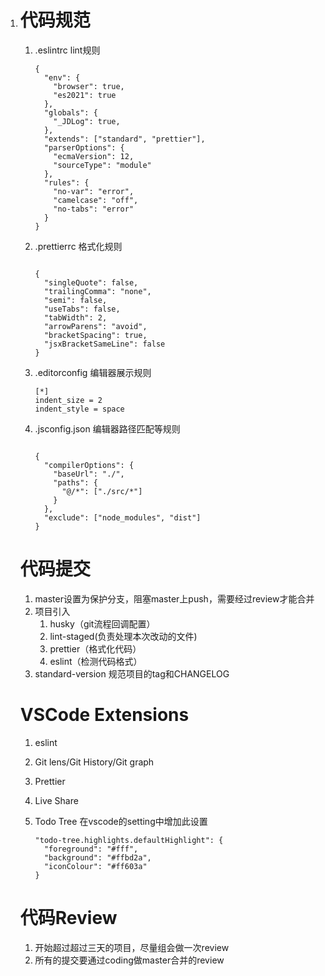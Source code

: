 1. # 代码规范

   1. .eslintrc lint规则

      ```
      {
        "env": {
          "browser": true,
          "es2021": true
        },
        "globals": {
          "_JDLog": true,
        },
        "extends": ["standard", "prettier"],
        "parserOptions": {
          "ecmaVersion": 12,
          "sourceType": "module"
        },
        "rules": {
          "no-var": "error",
          "camelcase": "off",
          "no-tabs": "error"
        }
      }
      ```

      

   2. .prettierrc 格式化规则

      ```
      
      {
        "singleQuote": false,
        "trailingComma": "none",
        "semi": false,
        "useTabs": false,
        "tabWidth": 2,
        "arrowParens": "avoid",
        "bracketSpacing": true,
        "jsxBracketSameLine": false
      }
      ```

      

   3. .editorconfig 编辑器展示规则

      ```
      [*]
      indent_size = 2
      indent_style = space
      ```

      

   4. .jsconfig.json 编辑器路径匹配等规则

      ```
      
      {
        "compilerOptions": {
          "baseUrl": "./",
          "paths": {
            "@/*": ["./src/*"]
          }
        },
        "exclude": ["node_modules", "dist"]
      }
      ```

      

   # 代码提交

   1. master设置为保护分支，阻塞master上push，需要经过review才能合并
   2. 项目引入
      1. husky（git流程回调配置）
      2. lint-staged(负责处理本次改动的文件)
      3. prettier（格式化代码）
      4. eslint（检测代码格式）
   3. standard-version 规范项目的tag和CHANGELOG

   # VSCode Extensions

   1. eslint

   2. Git lens/Git History/Git graph

   3. Prettier

   4. Live Share

   5. Todo Tree 在vscode的setting中增加此设置

      ```
      "todo-tree.highlights.defaultHighlight": {
        "foreground": "#fff",
        "background": "#ffbd2a",
        "iconColour": "#ff603a"
      }
      ```

      

   # 代码Review

   1. 开始超过超过三天的项目，尽量组会做一次review
   2. 所有的提交要通过coding做master合并的review